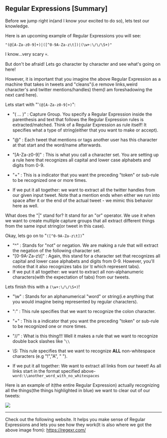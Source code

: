 <!--title="Regular Expressions [Summary]"-->

## Regular Expressions [Summary]

Before we jump right in(and I know your excited to do so), lets test our knowledge.

Here is an upcoming example of Regular Expressions you will see:

```
"(@[A-Za-z0-9]+)|([^0-9A-Za-z\t])|(\w+:\/\/\S+)"
```

I know...very scary 💀.

But don't be afraid! Lets go character by character and see what's going on here!

However, it is important that you imagine the above Regular Expression as a machine that takes in tweets and "cleans"(i.e remove links,weird character's and twitter mentions/handles) them(I am foreshadowing the next card here).

Lets start with "'`(@[A-Za-z0-9]+)`":

* "( ... )" :  Capture Group. You specify a Regular Expression inside the parenthesis and text that follows the Regular Expression rules is extracted/matched. Think of a Regular Expression as rule itself! It specifies what a type of string(either that you want to make or accept).
* "@"  :  Each tweet that mentions or tags another user has this character at that start and the word/name afterwards.
* "[A-Za-z0-9]" : This is what you call a character set. You are setting up a rule here that recognizes all capital and lower case alphabets and digits from 0-9.

* "+" : This is a indicator that you want the preceding "token" or sub-rule to be recognized one or more times.
* If we put it all together: we want to extract all the twitter handles from our given input tweet. Note that a mention ends when either we run into space after it or the end of the actual tweet - we mimic this behavior here as well.

What does the "|" stand for? It stand for an "or" operator. We use it when we want to create multiple capture groups that all extract different things from the same input string(or tweet in this case).

Okay, lets go on to "`([^0-9A-Za-z\t])`"

* "^" : Stands for "not" or negation. We are making a rule that will extract the negation of the following character set.
* "[0-9A-Za-z\t]" : Again, this stand for a character set that recognizes all capital and lower case alphabets and digits from 0-9. However, you'll notice that it also recognizes tabs (or \t which represent tabs).
* If we put it all together: we want to extract all non-alphanumeric characters(with the expectation of tabs) from our tweets.

Lets finish this with a `(\w+:\/\/\S+)`!

* "\w" : Stands for an alphanumerical "word" or string(i.e anything that you would imagine being represented by regular characters).
* ":" : This rule specifies that we want to recognize the colon character.
* "+" : This is a indicator that you want the preceding "token" or sub-rule to be recognized one or more times.
* "\/\/" : What is this thing!!! Well it makes a rule that we want to recognize double back slashes like '`\\`

* \S: This rule specifies that we want to recognize **ALL** non-whitespace characters (e.g "!","A", " ").
* If we put it all together: We want to extract all links from our tweet! As all links start in the format specified above- `word:\\another_word_with_no_whitespaces`

Here is an example of it(the entire Regular Expression) actually recognizing all the things(the things highlighted in blue) we want to clear out of our tweets:

![](https://i.ibb.co/F5nrJnC/regep.png)

***

Check out the following website. It helps you make sense of Regular Expressions and lets you see how they work(It is also where we got the above image from): https://regexr.com/